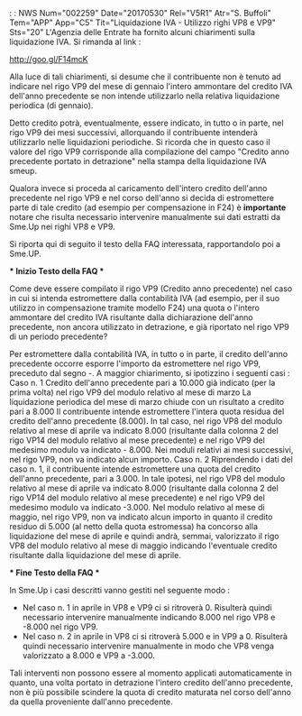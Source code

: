  :  : NWS Num="002259" Date="20170530" Rel="V5R1" Atr="S. Buffoli" Tem="APP" App="C5" Tit="Liquidazione IVA - Utilizzo righi VP8 e VP9" Sts="20"
L'Agenzia delle Entrate ha fornito alcuni chiarimenti sulla liquidazione IVA. Si rimanda al link : 

http://goo.gl/F14mcK

Alla luce di tali chiarimenti, si desume che il contribuente non è tenuto ad indicare nel rigo VP9
del mese di gennaio l'intero ammontare del credito IVA dell'anno precedente se non intende utilizzarlo nella relativa liquidazione periodica (di gennaio).

Detto credito potrà, eventualmente, essere indicato, in tutto o in parte, nel rigo VP9 dei mesi successivi, allorquando il contribuente intenderà utilizzarlo nelle liquidazioni periodiche.
Si ricorda che in questo caso il valore del rigo VP9 corrisponde alla compilazione del campo "Credito anno precedente portato in detrazione" nella stampa della liquidazione IVA smeup.

Qualora invece si proceda al caricamento dell'intero credito dell'anno precedente nel rigo VP9 e nel corso dell'anno si decida di estromettere parte di tale credito (ad esempio per compensazione
in F24) è <b>importante</b> notare che risulta necessario intervenire manualmente sui dati estratti
da Sme.Up nei righi VP8 e VP9.

Si riporta qui di seguito il testo della FAQ interessata, rapportandolo poi a Sme.UP.

<b>\* Inizio Testo della FAQ \*</b>

Come deve essere compilato il rigo VP9 (Credito anno precedente) nel caso in cui si intenda estromettere dalla contabilità IVA (ad esempio, per il suo utilizzo in compensazione tramite modello F24) una quota o l'intero ammontare del credito IVA risultante dalla dichiarazione dell'anno
precedente, non ancora utilizzato in detrazione, e già riportato nel rigo VP9 di un periodo precedente?

Per estromettere dalla contabilità IVA, in tutto o in parte, il credito dell'anno precedente occorre
esporre l'importo da estromettere nel rigo VP9, preceduto dal segno -. A maggior chiarimento, si ipotizzino i seguenti casi : 
Caso n. 1
Credito dell'anno precedente pari a 10.000 già indicato (per la prima volta) nel rigo VP9 del modulo relativo al mese di marzo
La liquidazione periodica del mese di marzo chiude con un risultato a credito pari a 8.000 Il contribuente intende estromettere l'intera quota residua del credito dell'anno precedente (8.000). In tal caso, nel rigo VP8 del modulo relativo al mese di aprile va indicato 8.000 (risultante dalla colonna 2 del rigo VP14 del modulo relativo al mese precedente) e nel rigo VP9 del
medesimo modulo va indicato - 8.000. Nei moduli relativi ai mesi successivi, nel rigo VP9, non va indicato alcun importo.
Caso n. 2
Riprendendo i dati del caso n. 1, il contribuente intende estromettere una quota del credito dell'anno precedente, pari a 3.000. In tale ipotesi, nel rigo VP8 del modulo relativo al mese di aprile va indicato 8.000 (risultante dalla colonna 2 del rigo VP14 del modulo relativo al mese precedente) e nel rigo VP9 del medesimo modulo va indicato -3.000. Nel modulo relativo al mese di maggio, nel rigo VP9, non va indicato alcun importo in quanto il credito residuo di 5.000 (al netto
della quota estromessa) ha concorso alla liquidazione del mese di aprile e quindi andrà, semmai, valorizzato il rigo VP8 del modulo relativo al mese di maggio indicando l'eventuale credito risultante dalla liquidazione del mese di aprile.

<b>\* Fine Testo della FAQ \*</b>

In Sme.Up i casi descritti vanno gestiti nel seguente modo : 
<ul>
<li>Nel caso n. 1 in aprile in VP8 e VP9 ci si ritroverà 0. Risulterà quindi necessario intervenire
manualmente indicando 8.000 nel rigo VP8 e -8.000 nel rigo VP9.</li>
<li>Nel caso n. 2 in aprile in VP8 ci si ritroverà 5.000 e in VP9 a 0. Risulterà quindi necessario
intervenire manualmente in modo che VP8 venga valorizzato a 8.000 e VP9 a -3.000.</li></ul> 
Tali interventi non possono essere al momento applicati automaticamente in quanto, una volta portato
in detrazione l'intero credito dell'anno precedente, non è più possibile scindere la quota di credito maturata nel corso dell'anno da quella proveniente dall'anno precedente.

